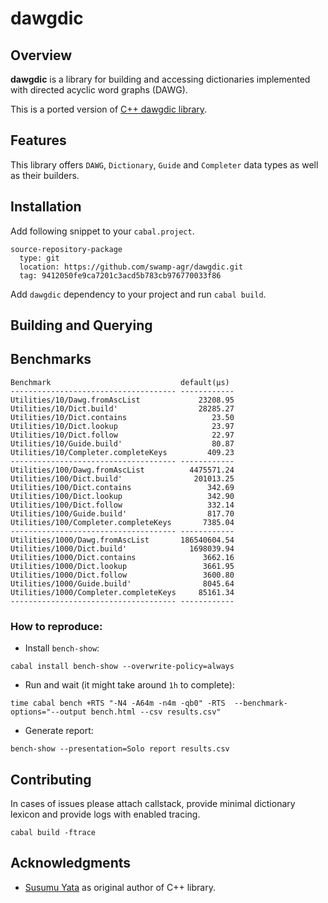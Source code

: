 # dawgdic

## Overview

**dawgdic** is a library for building and accessing 
dictionaries implemented with directed acyclic word 
graphs (DAWG).

This is a ported version of [C++ dawgdic library](https://github.com/s-yata/dawgdic).

## Features

This library offers `DAWG`, `Dictionary`, `Guide` and `Completer` data types as well as their builders.

## Installation

Add following snippet to your `cabal.project`.

```
source-repository-package
  type: git
  location: https://github.com/swamp-agr/dawgdic.git
  tag: 9412050fe9ca7201c3acd5b783cb976770033f86
```

Add `dawgdic` dependency to your project and run `cabal build`.


## Building and Querying

## Benchmarks

```
Benchmark                             default(μs)
------------------------------------- ------------
Utilities/10/Dawg.fromAscList             23208.95
Utilities/10/Dict.build'                  28285.27
Utilities/10/Dict.contains                   23.50
Utilities/10/Dict.lookup                     23.97
Utilities/10/Dict.follow                     22.97
Utilities/10/Guide.build'                    80.87
Utilities/10/Completer.completeKeys         409.23
------------------------------------- ------------
Utilities/100/Dawg.fromAscList          4475571.24
Utilities/100/Dict.build'                201013.25
Utilities/100/Dict.contains                 342.69
Utilities/100/Dict.lookup                   342.90
Utilities/100/Dict.follow                   332.14
Utilities/100/Guide.build'                  817.70
Utilities/100/Completer.completeKeys       7385.04
------------------------------------- ------------
Utilities/1000/Dawg.fromAscList       186540604.54
Utilities/1000/Dict.build'              1698039.94
Utilities/1000/Dict.contains               3662.16
Utilities/1000/Dict.lookup                 3661.95
Utilities/1000/Dict.follow                 3600.80
Utilities/1000/Guide.build'                8045.64
Utilities/1000/Completer.completeKeys     85161.34
------------------------------------- ------------
```

### How to reproduce:

- Install `bench-show`:

```
cabal install bench-show --overwrite-policy=always
```

- Run and wait (it might take around `1h` to complete):

```
time cabal bench +RTS "-N4 -A64m -n4m -qb0" -RTS  --benchmark-options="--output bench.html --csv results.csv"
```

- Generate report:

```
bench-show --presentation=Solo report results.csv
```

## Contributing

In cases of issues please attach callstack, provide minimal dictionary lexicon and provide logs with enabled tracing.

```
cabal build -ftrace
```

## Acknowledgments

- [Susumu Yata](https://github.com/s-yata) as original author of C++ library.
